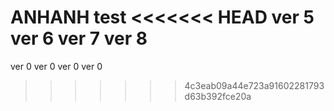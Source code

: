 
ANHANH test 
<<<<<<< HEAD
ver 5
ver 6
ver 7
ver 8
=======
ver 0
ver 0
ver 0
ver 0
>>>>>>> 4c3eab09a44e723a91602281793d63b392fce20a
